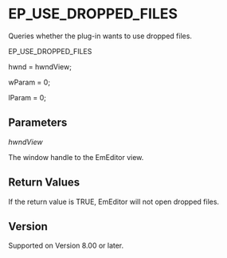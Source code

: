 # EP\_USE\_DROPPED\_FILES

Queries whether the plug-in wants to use dropped files.

EP\_USE\_DROPPED\_FILES

hwnd = hwndView;

wParam = 0;

lParam = 0;

## Parameters

_hwndView_

The window handle to the EmEditor view.

## Return Values

If the return value is TRUE, EmEditor will not open dropped
files.

## Version

Supported on Version 8.00 or later.
